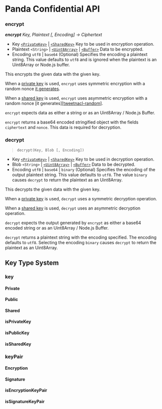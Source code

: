 # Panda Confidential API
### encrypt
_**encrypt** Key, Plaintext [, Encoding] &rarr; Ciphertext_

- Key [`<PrivateKey>`][privatekey] | [`<SharedKey>`][sharedkey]  Key to be used in encryption operation.
- Plaintext `<String>` | [`<Uint8Array>`][Uint8Array] | [`<Buffer>`][Buffer] Data to be encrypted.
- Encoding `utf8` | `base64`  (Optional) Specifies the encoding a plaintext string.  This value defaults to `utf8` and is ignored when the plaintext is an Uint8Array or Node.js buffer.

This encrypts the given data with the given key.  

When a [private key][privatekey] is used, `encrypt` uses symmetric encryption with a random nonce [it generates][tweetnacl-random].

When a [shared key][sharedkey] is used, `encrypt` uses asymmetric encryption with a random nonce [it generates][[tweetnacl-random]].

`encrypt` expects data as either a string or as an Uint8Array / Node.js Buffer.

`encrypt` returns a base64 encoded stringified object with the fields `ciphertext` and `nonce`.  This data is required for decryption.


### decrypt
> `decrypt(Key, Blob [, Encoding])`

- Key [`<PrivateKey>`][privatekey] | [`<SharedKey>`][sharedkey]  Key to be used in decryption operation.
- Blob `<String>` | [`<Uint8Array>`][Uint8Array] | [`<Buffer>`][Buffer] Data to be decrypted.
- Encoding `utf8` | `base64` | `binary`  (Optional) Specifies the encoding of the output plaintext string.  This value defaults to `utf8`.  The value `binary` causes `decrypt` to return the plaintext as an Uint8Array.

This decrypts the given data with the given key.  

When a [private key][privatekey] is used, `decrypt` uses a symmetric decryption operation.

When a [shared key][sharedkey] is used, `decrypt` uses an asymmetric decryption operation.

`decrypt` expects the output generated by `encrypt` as either a base64 encoded string or as an Uint8Array / Node.js Buffer.

`decrypt` returns a plaintext string with the encoding specified.  The encoding defaults to `utf8`.  Selecting the encoding `binary` causes `decrypt` to return the plaintext as an Uint8Array.


[privatekey]: #private
[sharedkey]: #shared
[Uint8Array]: https://developer.mozilla.org/en-US/docs/Web/JavaScript/Reference/Global_Objects/Uint8Array
[Buffer]:https://nodejs.org/api/buffer.html

[tweetnacl-random]: https://github.com/dchest/tweetnacl-js#random-bytes-generation

## Key Type System

### key

#### Private
#### Public
#### Shared
#### isPrivateKey
#### isPublicKey
#### isSharedKey

### keyPair

#### Encryption
#### Signature
#### isEncryptionKeyPair
#### isSignatureKeyPair
